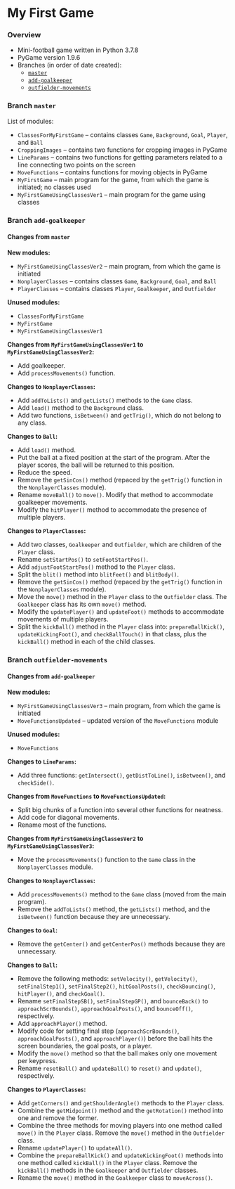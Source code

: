 # My First Game

### Overview

- Mini-football game written in Python 3.7.8
- PyGame version 1.9.6
- Branches (in order of date created):
  - [`master`](https://github.com/tara-nguyen/pygame-football#branch-master)
  - [`add-goalkeeper`](https://github.com/tara-nguyen/pygame-football#branch-add-goalkeeper)
  - [`outfielder-movements`](https://github.com/tara-nguyen/pygame-football#branch-outfielder-movements)

### Branch `master`

List of modules:
- `ClassesForMyFirstGame` – contains classes `Game`, `Background`, `Goal`, `Player`, and `Ball`
- `CroppingImages` – contains two functions for cropping images in PyGame
- `LineParams` – contains two functions for getting parameters related to a line connecting two points on the screen
- `MoveFunctions` – contains functions for moving objects in PyGame
- `MyFirstGame` – main program for the game, from which the game is initiated; no classes used
- `MyFirstGameUsingClassesVer1` – main program for the game using classes

### Branch `add-goalkeeper`

#### Changes from `master`

**New modules:**
- `MyFirstGameUsingClassesVer2` – main program, from which the game is initiated
- `NonplayerClasses` – contains classes `Game`, `Background`, `Goal`, and `Ball`
- `PlayerClasses` – contains classes `Player`, `Goalkeeper`, and `Outfielder`

**Unused modules:**
- `ClassesForMyFirstGame`
- `MyFirstGame`
- `MyFirstGameUsingClassesVer1`

**Changes from `MyFirstGameUsingClassesVer1` to `MyFirstGameUsingClassesVer2`:**
- Add goalkeeper.
- Add `processMovements()` function.

**Changes to `NonplayerClasses`:**
- Add `addToLists()` and `getLists()` methods to the `Game` class.
- Add `load()` method to the `Background` class.
- Add two functions, `isBetween()` and `getTrig()`, which do not belong to any class.

**Changes to `Ball`:**
- Add `load()` method.
- Put the ball at a fixed position at the start of the program. After the player scores, the ball will be returned to this position.
- Reduce the speed.
- Remove the `getSinCos()` method (repaced by the `getTrig()` function in the `NonplayerClasses` module).
- Rename `moveBall()` to `move()`. Modify that method to accommodate goalkeeper movements.
- Modify the `hitPlayer()` method to accommodate the presence of multiple players.

**Changes to `PlayerClasses`:**
- Add two classes, `Goalkeeper` and `Outfielder`, which are children of the `Player` class.
- Rename `setStartPos()` to `setFootStartPos()`.
- Add `adjustFootStartPos()` method to the `Player` class.
- Split the `blit()` method into `blitFeet()` and `blitBody()`.
- Remove the `getSinCos()` method (repaced by the `getTrig()` function in the `NonplayerClasses` module).
- Move the `move()` method in the `Player` class to the `Outfielder` class. The `Goalkeeper` class has its own `move()` method.
- Modify the `updatePlayer()` and `updateFoot()` methods to accommodate movements of multiple players.
- Split the `kickBall()` method in the `Player` class into: `prepareBallKick()`, `updateKickingFoot()`, and `checkBallTouch()` in that class, plus the `kickBall()` method in each of the child classes.

### Branch `outfielder-movements`

#### Changes from `add-goalkeeper`

**New modules:**
- `MyFirstGameUsingClassesVer3` – main program, from which the game is initiated
- `MoveFunctionsUpdated` – updated version of the `MoveFunctions` module

**Unused modules:**
- `MoveFunctions`

**Changes to `LineParams`:**
- Add three functions: `getIntersect()`, `getDistToLine()`, `isBetween()`, and `checkSide()`.

**Changes from `MoveFunctions` to `MoveFunctionsUpdated`:**
- Split big chunks of a function into several other functions for neatness.
- Add code for diagonal movements.
- Rename most of the functions.

**Changes from `MyFirstGameUsingClassesVer2` to `MyFirstGameUsingClassesVer3`:**
- Move the `processMovements()` function to the `Game` class in the `NonplayerClasses` module.

**Changes to `NonplayerClasses`:**
- Add `processMovements()` method to the `Game` class (moved from the main program).
- Remove the `addToLists()` method, the `getLists()` method, and the `isBetween()` function because they are unnecessary.

**Changes to `Goal`:**
- Remove the `getCenter()` and `getCenterPos()` methods because they are unnecessary.

**Changes to `Ball`:**
- Remove the following methods: `setVelocity()`, `getVelocity()`, `setFinalStep1()`, `setFinalStep2()`, `hitGoalPosts()`, `checkBouncing()`, `hitPlayer()`, and `checkGoal()`.
- Rename `setFinalStepSB()`, `setFinalStepGP()`, and `bounceBack()` to `approachScrBounds()`, `approachGoalPosts()`, and `bounceOff()`, respectively.
- Add `approachPlayer()` method.
- Modify code for setting final step (`approachScrBounds()`, `approachGoalPosts()`, and `approachPlayer()`) before the ball hits the screen boundaries, the goal posts, or a player.
- Modify the `move()` method so that the ball makes only one movement per keypress.
- Rename `resetBall()` and `updateBall()` to `reset()` and `update()`, respectively.

**Changes to `PlayerClasses`:**
- Add `getCorners()` and `getShoulderAngle()` methods to the `Player` class.
- Combine the `getMidpoint()` method and the `getRotation()` method into one and remove the former.
- Combine the three methods for moving players into one method called `move()` in the `Player` class. Remove the `move()` method in the `Outfielder` class.
- Rename `updatePlayer()` to `updateAll()`.
- Combine the `prepareBallKick()` and `updateKickingFoot()` methods into one method called `kickBall()` in the `Player` class. Remove the `kickBall()` methods in the `Goalkeeper` and `Outfielder` classes.
- Rename the `move()` method in the `Goalkeeper` class to `moveAcross()`.
